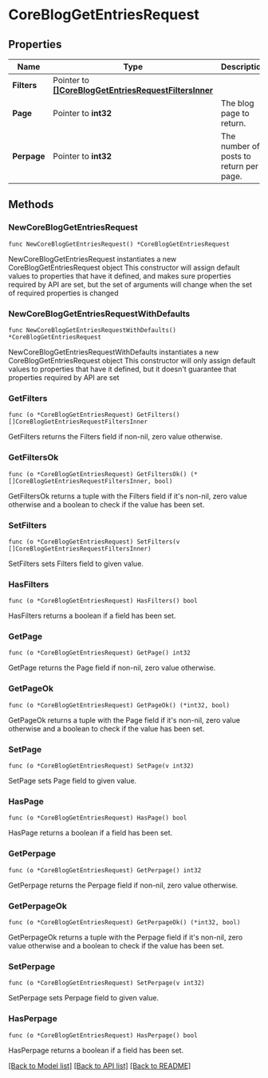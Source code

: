 # CoreBlogGetEntriesRequest

## Properties

Name | Type | Description | Notes
------------ | ------------- | ------------- | -------------
**Filters** | Pointer to [**[]CoreBlogGetEntriesRequestFiltersInner**](CoreBlogGetEntriesRequestFiltersInner.md) |  | [optional] 
**Page** | Pointer to **int32** | The blog page to return. | [optional] [default to 0]
**Perpage** | Pointer to **int32** | The number of posts to return per page. | [optional] [default to 10]

## Methods

### NewCoreBlogGetEntriesRequest

`func NewCoreBlogGetEntriesRequest() *CoreBlogGetEntriesRequest`

NewCoreBlogGetEntriesRequest instantiates a new CoreBlogGetEntriesRequest object
This constructor will assign default values to properties that have it defined,
and makes sure properties required by API are set, but the set of arguments
will change when the set of required properties is changed

### NewCoreBlogGetEntriesRequestWithDefaults

`func NewCoreBlogGetEntriesRequestWithDefaults() *CoreBlogGetEntriesRequest`

NewCoreBlogGetEntriesRequestWithDefaults instantiates a new CoreBlogGetEntriesRequest object
This constructor will only assign default values to properties that have it defined,
but it doesn't guarantee that properties required by API are set

### GetFilters

`func (o *CoreBlogGetEntriesRequest) GetFilters() []CoreBlogGetEntriesRequestFiltersInner`

GetFilters returns the Filters field if non-nil, zero value otherwise.

### GetFiltersOk

`func (o *CoreBlogGetEntriesRequest) GetFiltersOk() (*[]CoreBlogGetEntriesRequestFiltersInner, bool)`

GetFiltersOk returns a tuple with the Filters field if it's non-nil, zero value otherwise
and a boolean to check if the value has been set.

### SetFilters

`func (o *CoreBlogGetEntriesRequest) SetFilters(v []CoreBlogGetEntriesRequestFiltersInner)`

SetFilters sets Filters field to given value.

### HasFilters

`func (o *CoreBlogGetEntriesRequest) HasFilters() bool`

HasFilters returns a boolean if a field has been set.

### GetPage

`func (o *CoreBlogGetEntriesRequest) GetPage() int32`

GetPage returns the Page field if non-nil, zero value otherwise.

### GetPageOk

`func (o *CoreBlogGetEntriesRequest) GetPageOk() (*int32, bool)`

GetPageOk returns a tuple with the Page field if it's non-nil, zero value otherwise
and a boolean to check if the value has been set.

### SetPage

`func (o *CoreBlogGetEntriesRequest) SetPage(v int32)`

SetPage sets Page field to given value.

### HasPage

`func (o *CoreBlogGetEntriesRequest) HasPage() bool`

HasPage returns a boolean if a field has been set.

### GetPerpage

`func (o *CoreBlogGetEntriesRequest) GetPerpage() int32`

GetPerpage returns the Perpage field if non-nil, zero value otherwise.

### GetPerpageOk

`func (o *CoreBlogGetEntriesRequest) GetPerpageOk() (*int32, bool)`

GetPerpageOk returns a tuple with the Perpage field if it's non-nil, zero value otherwise
and a boolean to check if the value has been set.

### SetPerpage

`func (o *CoreBlogGetEntriesRequest) SetPerpage(v int32)`

SetPerpage sets Perpage field to given value.

### HasPerpage

`func (o *CoreBlogGetEntriesRequest) HasPerpage() bool`

HasPerpage returns a boolean if a field has been set.


[[Back to Model list]](../README.md#documentation-for-models) [[Back to API list]](../README.md#documentation-for-api-endpoints) [[Back to README]](../README.md)


